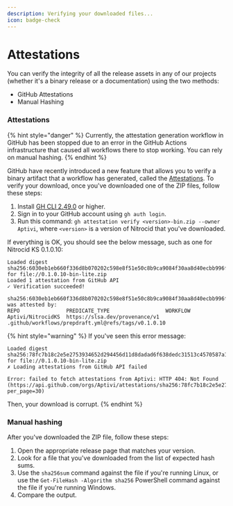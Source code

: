 ```yaml
---
description: Verifying your downloaded files...
icon: badge-check
---
```


# Attestations

You can verify the integrity of all the release assets in any of our projects (whether it's a binary release or a documentation) using the two methods:

* GitHub Attestations
* Manual Hashing

### Attestations

{% hint style="danger" %}
Currently, the attestation generation workflow in GitHub has been stopped due to an error in the GitHub Actions infrastructure that caused all workflows there to stop working. You can rely on manual hashing.
{% endhint %}

GitHub have recently introduced a new feature that allows you to verify a binary artifact that a workflow has generated, called the [Attestations](https://github.blog/2024-05-02-introducing-artifact-attestations-now-in-public-beta/). To verify your download, once you've downloaded one of the ZIP files, follow these steps:

1. Install [GH CLI 2.49.0](https://github.com/cli/cli/releases/tag/v2.49.0) or higher.
2. Sign in to your GitHub account using `gh auth login`.
3. Run this command: `gh attestation verify <version>-bin.zip --owner Aptivi`, where `<version>` is a version of Nitrocid that you've downloaded.

If everything is OK, you should see the below message, such as one for Nitrocid KS 0.1.0.10:

```
Loaded digest sha256:6030eb1eb660f336d8b070202c598e8f51e50c8b9ca9084f30aa8d40ecbb996f for file://0.1.0.10-bin-lite.zip
Loaded 1 attestation from GitHub API
✓ Verification succeeded!

sha256:6030eb1eb660f336d8b070202c598e8f51e50c8b9ca9084f30aa8d40ecbb996f was attested by:
REPO               PREDICATE_TYPE                  WORKFLOW
Aptivi/NitrocidKS  https://slsa.dev/provenance/v1  .github/workflows/prepdraft.yml@refs/tags/v0.1.0.10
```

{% hint style="warning" %}
If you've seen this error message:

```
Loaded digest sha256:78fc7b18c2e5e2753934652d294456d11d8dadad6f638dedc31513c4570587a1 for file://0.1.0.10-bin-lite.zip
✗ Loading attestations from GitHub API failed

Error: failed to fetch attestations from Aptivi: HTTP 404: Not Found (https://api.github.com/orgs/Aptivi/attestations/sha256:78fc7b18c2e5e2753934652d294456d11d8dadad6f638dedc31513c4570587a1?per_page=30)
```

Then, your download is corrupt.
{% endhint %}

### Manual hashing

After you've downloaded the ZIP file, follow these steps:

1. Open the appropriate release page that matches your version.
2. Look for a file that you've downloaded from the list of expected hash sums.
3. Use the `sha256sum` command against the file if you're running Linux, or use the `Get-FileHash -Algorithm sha256` PowerShell command against the file if you're running Windows.
4. Compare the output.
